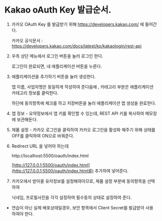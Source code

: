 # Kakao oAuth Key 발급순서.

1. 카카오 OAuth Key 를 발급받기 위해 https://developers.kakao.com/ 에 들어간다.

    카카오 공식문서 : https://developers.kakao.com/docs/latest/ko/kakaologin/rest-api

2. 우측 상단 메뉴에서 로그인 버튼을 눌러 로그인 한다.

    로그인이 완료되면, 내 애플리케이션 버튼을 누른다.

3. 애플리케이션을 추가하기 버튼을 눌러 생성한다.

    앱 이름, 사업자명은 동일하게 작성하여 준다음에 , 카테고리 부분은 애플리케이션 카테고리 정보를 클릭한다.

    하단에 동의항목에 체크를 하고 저장버튼을 눌러 애플리케이션 앱 생성을 완료한다.

4. 앱 정보 - 요약정보에서 앱 키를 확인할 수 있는데, REST API 키를 복사하여 메모장에 보관해둔다.

5. 제품 설정 - 카카오 로그인을 클릭하여 카카오 로그인을 활성화 해주기 위해 상태를 OFF를 클릭하여 ON으로 바꿔준다.

6. Redirect URL 을 넣어야 하는데

    http://localhost:5500/oauth/index.html

    [http://127.0.0.1:5500/oauth/index.html](http://127.0.0.1:5500/oauth/index.html를) 추가하여 넣어준다.

7. 카카오에서 받아올 유저정보를 설정해햐아므로, 제품 설정 부분에 동의항목을 선택하여

    닉네임, 프로필사진을 각각 설정하여 필수동의 상태로 설정하여 준다.

-   연습이 아닌 실제 배포상태일경우, 보안 항목에서 Client Secret를 발급받아 사용하여야 한다.
